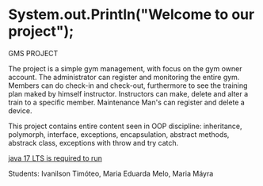 # System.out.Println("Welcome to our project");

GMS PROJECT

The project is a simple gym management, with focus on the gym owner account.
The administrator can register and monitoring the entire gym.
Members can do check-in and check-out, 
furthermore to see the training plan maked by himself instructor.
Instructors can make, delete and alter a train to a specific member.
Maintenance Man's can register and delete a device.

This project contains entire content seen in OOP discipline:
inheritance, polymorph, interface, exceptions, encapsulation, abstract methods, abstrack class, exceptions with throw and try catch.

[java 17 LTS is required to run](https://www.azul.com/downloads/?package=jdk#zulu)

Students: Ivanilson Timóteo, Maria Eduarda Melo, Maria Máyra
